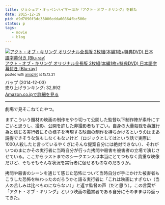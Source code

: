 ```yaml
---
title: ジョシュア・オッペンハイマーほか『アクト・オブ・キリング』を観た
date: 2015-12-19
pid: d9d7090f3dc33006edda60864fbc506e
status: p
tags:
   - movie
   - blog
---
```


<div class="amazlet-box" style="margin-bottom:0px;"><div class="amazlet-image" style="float:left;margin:0px 12px 1px 0px;"><a href="http://www.amazon.co.jp/exec/obidos/ASIN/B00O271AW4/dotimpact-22/ref=nosim/" name="amazletlink" target="_blank"><img src="http://ecx.images-amazon.com/images/I/51ciw-HOi2L._SL160_.jpg" alt="アクト・オブ・キリング オリジナル全長版 2枚組(本編1枚+特典DVD) 日本語字幕付き [Blu-ray]" style="border: none;" /></a></div><div class="amazlet-info" style="line-height:120%; margin-bottom: 10px"><div class="amazlet-name" style="margin-bottom:10px;line-height:120%"><a href="http://www.amazon.co.jp/exec/obidos/ASIN/B00O271AW4/dotimpact-22/ref=nosim/" name="amazletlink" target="_blank">アクト・オブ・キリング オリジナル全長版 2枚組(本編1枚+特典DVD) 日本語字幕付き [Blu-ray]</a><div class="amazlet-powered-date" style="font-size:80%;margin-top:5px;line-height:120%">posted with <a href="http://www.amazlet.com/" title="amazlet" target="_blank">amazlet</a> at 15.12.21</div></div><div class="amazlet-detail">バップ (2014-12-03)<br />売り上げランキング: 32,892<br /></div><div class="amazlet-sub-info" style="float: left;"><div class="amazlet-link" style="margin-top: 5px"><a href="http://www.amazon.co.jp/exec/obidos/ASIN/B00O271AW4/dotimpact-22/ref=nosim/" name="amazletlink" target="_blank">Amazon.co.jpで詳細を見る</a></div></div></div><div class="amazlet-footer" style="clear: left"></div></div>

---- 

劇場で見そこねてたやつ。

まずこういう題材の映画の制作をやり切って公開した監督以下制作陣が素朴にすごいと思うし、撮影、公開を許した非撮影者もすごい。自身の大量殺戮を英雄行為と信じる実行者にその様子を再現する映画の制作を持ちかけるというのはまあ説得できそうな気もしなくもないけど（ロジックとしてはという話で実際に1000人殺したと言っているやくざにそんな提案自分には絶対できない）、それがいつのまにかその実行者に当時自分が行った拷問や殺害を被害者の立場で演じさせている。ここからラストまでのシークエンスは本当にとてつもなく貴重な映像だけど、そもそもそんな状況を実行者に促せるものなのだろうか。

拷問や殺害のシーンを通じて感じた恐怖について当時自分が手にかけた被害者もこうした恐怖を味わったのだろうかと語る実行者に「これは映画にすぎない（当人の苦しみは比べものにならない）」と返す監督の声（だと思う）。この言葉が「アクト・オブ・キリング」という映画の鑑賞者である自分にそのままはね返ってきた。

